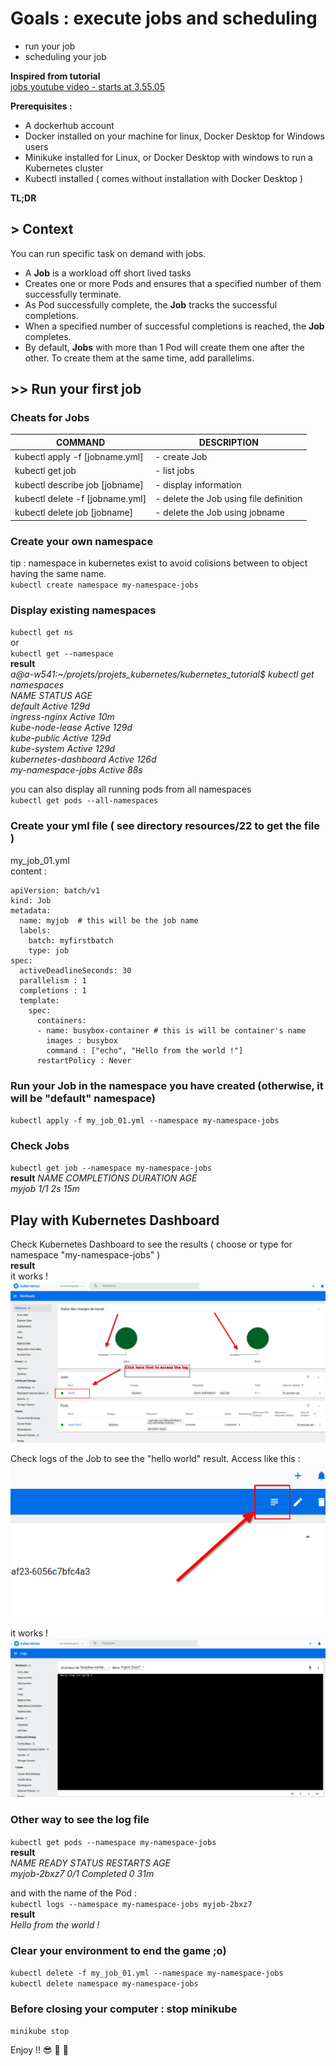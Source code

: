 # Goals : execute jobs and scheduling
- run your job
- scheduling your job

**Inspired from tutorial**  
[jobs youtube video - starts at 3.55.05 ](https://www.freecodecamp.org/news/learn-docker-and-kubernetes-hands-on-course/)  

**Prerequisites :**
- A dockerhub account
- Docker installed on your machine for linux, Docker Desktop for Windows users
- Minikuke installed for Linux, or Docker Desktop with windows to run a Kubernetes cluster
- Kubectl installed ( comes without installation with Docker Desktop )
      
**TL;DR**  
## > Context
You can run specific task on demand with jobs.  
- A **Job** is a workload off short lived tasks
- Creates one or more Pods and ensures that a specified number of them successfully terminate.
- As Pod successfully complete, the **Job** tracks the successful completions.
- When a specified number of successful completions is reached, the **Job** completes.
- By default, **Jobs** with more than 1 Pod will create them one after the other. To create them at the same time, add parallelims.

## >> Run your first job

### Cheats for Jobs
|**COMMAND**   |**DESCRIPTION**   |
|---|---|
|kubectl apply -f \[jobname.yml\]     | - create Job |
|kubectl get job   | - list jobs |
|kubectl describe job \[jobname\]  | - display information |
|kubectl delete -f \[jobname.yml\]    | - delete the Job using file definition |
|kubectl delete job \[jobname\]    | - delete the Job using jobname |

### Create your own namespace
tip : namespace in kubernetes exist to avoid colisions between to object having the same name.  
`kubectl create namespace my-namespace-jobs`  


### Display existing namespaces
`kubectl get ns`  
or  
`kubectl get --namespace`  
**result**  
*a@a-w541:~/projets/projets_kubernetes/kubernetes_tutorial$ kubectl get namespaces*  
*NAME                   STATUS   AGE*  
*default                Active   129d*  
*ingress-nginx          Active   10m*  
*kube-node-lease        Active   129d*  
*kube-public            Active   129d*  
*kube-system            Active   129d*  
*kubernetes-dashboard   Active   126d*  
*my-namespace-jobs      Active   88s*  

you can also display all running pods from all namespaces  
`kubectl get pods --all-namespaces`  


### Create your yml file ( see directory resources/22 to get the file )
my_job_01.yml  
content :   
```
apiVersion: batch/v1
kind: Job
metadata:
  name: myjob  # this will be the job name
  labels:
    batch: myfirstbatch
    type: job
spec:
  activeDeadlineSeconds: 30
  parallelism : 1
  completions : 1
  template:
    spec:
      containers:
      - name: busybox-container # this is will be container's name
        images : busybox  
        command : ["echo", "Hello from the world !"]
      restartPolicy : Never
```


### Run your Job in the namespace you have created (otherwise, it will be "default" namespace)
`kubectl apply -f my_job_01.yml --namespace my-namespace-jobs`  

### Check Jobs
`kubectl get job --namespace my-namespace-jobs`   
**result**
*NAME    COMPLETIONS   DURATION   AGE*  
*myjob   1/1           2s         15m*  



## Play with Kubernetes Dashboard

Check Kubernetes Dashboard to see the results ( choose or type for namespace "my-namespace-jobs" )  
**result**  
it works !   
![22_job_succeed.png ](/resources/22_job_succeed.png "22_job_succeed")  


Check logs of the Job to see the "hello world" result. Access like this :   
![22_job_log_access.png ](/resources/22_job_log_access.png "22_job_log_access")  

it works !   
![22_job_result.png ](/resources/22_job_result.png "22_job_result")  


### Other way to see the log file
`kubectl get pods --namespace my-namespace-jobs`  
**result**  
*NAME          READY   STATUS      RESTARTS   AGE*  
*myjob-2bxz7   0/1     Completed   0          31m*  

and with the name of the Pod :   
`kubectl logs --namespace my-namespace-jobs myjob-2bxz7`  
**result**  
*Hello from the world !*  



### Clear your environment to end the game ;o)
`kubectl delete -f my_job_01.yml --namespace my-namespace-jobs`  
`kubectl delete namespace my-namespace-jobs`  



### Before closing your computer : stop minikube
`minikube stop`  
 
Enjoy !! :sunglasses: :tropical_drink: :tropical_drink:

